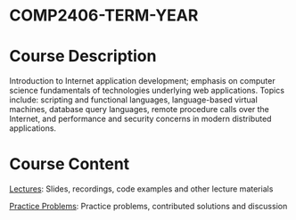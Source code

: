 # COMP2406-TERM-YEAR

# Course Description
Introduction to Internet application development; emphasis on computer science fundamentals of technologies underlying web applications. Topics include: scripting and functional languages, language-based virtual machines, database query languages, remote procedure calls over the Internet, and performance and security concerns in modern distributed applications.

# Course Content
[Lectures](/lectures): Slides, recordings, code examples and other lecture materials

[Practice Problems](/practice-problems): Practice problems, contributed solutions and discussion
